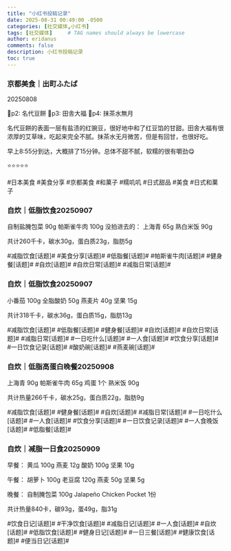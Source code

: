 ```yaml
---
title: "小红书投稿记录"
date: 2025-08-31 00:49:00 -0500
categories: [社交媒体,小红书]
tags: [社交媒体]     # TAG names should always be lowercase
author: eridanus
comments: false
description: 小红书投稿记录
toc: true
---
```


### 京都美食｜出町ふたば

20250808

🍡p2: 名代豆餅
🍡p3: 田舎大福
🍡p4: 抹茶水無月
	
名代豆餅的表面一层有盐渍的红豌豆，很好地中和了红豆馅的甘甜。田舎大福有很浓厚的艾草味，吃起来完全不腻。抹茶水无月微苦，但是有回甘，也很好吃。
	
早上8:55分到达，大概排了15分钟。总体不甜不腻，软糯的很有嚼劲😋
	
⭐️⭐️⭐️⭐️⭐️
	
#日本美食 #美食分享 #京都美食 #和菓子 #糯叽叽 #日式甜品 #美食 #日式和菓子

### 自炊｜低脂饮食20250907

自制盐腌包菜 90g
帕斯雀牛肉 100g
没拍进去的：
上海青 65g
熟白米饭 90g

共计260千卡，碳水30g，蛋白质23g，脂肪5g

#减脂饮食[话题]# #美食分享[话题]# #低脂餐[话题]# #帕斯雀牛肉[话题]# #健身餐[话题]# #自炊[话题]# #自炊日常[话题]# #减脂日常[话题]# 

### 自炊｜低脂饮食20250907

小番茄 100g
全脂酸奶 50g
燕麦片 40g
坚果 15g

共计318千卡，碳水36g，蛋白质15g，脂肪13g

#减脂饮食[话题]# #低脂餐[话题]# #健身餐[话题]# #自炊[话题]# #自炊日常[话题]# #减脂日常[话题]# #一日吃什么[话题]# #一人食[话题]# #饮食分享[话题]# #一日饮食记录[话题]# #酸奶碗[话题]# #燕麦碗[话题]#

### 自炊｜低脂高蛋白晚餐20250908

上海青 90g
帕斯雀牛肉 65g
鸡蛋 1个
熟米饭 90g

共计热量266千卡，碳水25g，蛋白质22g，脂肪9g

#减脂饮食[话题]# #健身餐[话题]# #自炊[话题]# #减脂日常[话题]# #一日吃什么[话题]# #一人食[话题]# #饮食分享[话题]# #一日饮食记录[话题]# #一人食晚饭[话题]# #低脂餐[话题]#

### 自炊｜减脂一日食20250909

早餐：
黄瓜 100g
燕麦 12g
酸奶 100g
坚果 10g

午餐：
胡萝卜 100g
老豆腐 120g
燕麦 50g
坚果 5g

晚餐：
自制腌包菜 100g
Jalapeño Chicken Pocket 1份

共计热量840卡，碳93g，蛋49g，脂31g

#饮食日记[话题]# #干净饮食[话题]# #减脂日记[话题]# #一人食[话题]# #自炊[话题]# #低脂饮食[话题]# #健身日记[话题]# #一日三餐[话题]# #健康饮食[话题]# #便当日记[话题]# 
